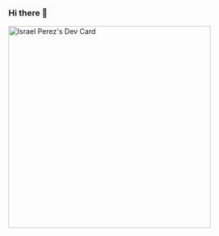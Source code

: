 ### Hi there 👋

<a href="https://app.daily.dev/IsraPerez98"><img src="https://api.daily.dev/devcards/ce79cb53686a4452a84920b083f9e8f1.png?r=p4i" width="400" alt="Israel Perez's Dev Card"/></a>

<!--
**IsraPerez98/IsraPerez98** is a ✨ _special_ ✨ repository because its `README.md` (this file) appears on your GitHub profile.

Here are some ideas to get you started:

- 🔭 I’m currently working on ...
- 🌱 I’m currently learning ...
- 👯 I’m looking to collaborate on ...
- 🤔 I’m looking for help with ...
- 💬 Ask me about ...
- 📫 How to reach me: ...
- 😄 Pronouns: ...
- ⚡ Fun fact: ...
-->
